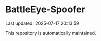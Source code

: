 # BattleEye-Spoofer

Last updated: 2025-07-17 20:13:59

This repository is automatically maintained.
